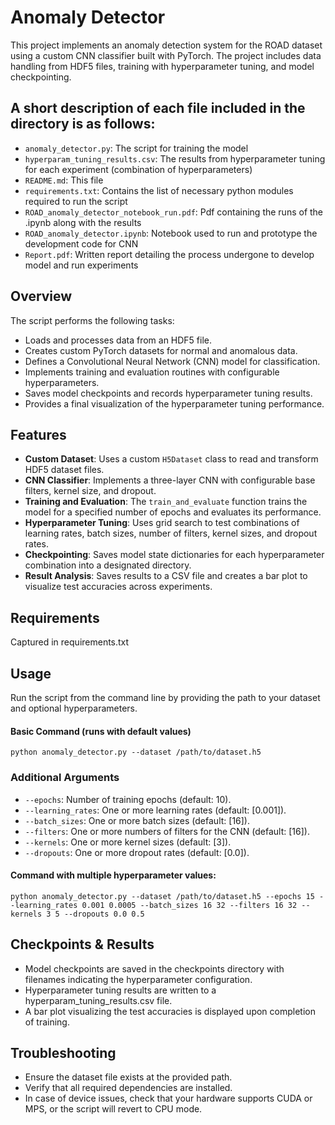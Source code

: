 # Anomaly Detector

This project implements an anomaly detection system for the ROAD dataset using a custom CNN classifier built with PyTorch. The project includes data handling from HDF5 files, training with hyperparameter tuning, and model checkpointing.

## A short description of each file included in the directory is as follows:

- `anomaly_detector.py`: The script for training the model
- `hyperparam_tuning_results.csv`: The results from hyperparameter tuning for each experiment (combination of hyperparameters)
- `README.md`: This file
- `requirements.txt`: Contains the list of necessary python modules required to run the script
- `ROAD_anomaly_detector_notebook_run.pdf`: Pdf containing the runs of the .ipynb along with the results
- `ROAD_anomaly_detector.ipynb`: Notebook used to run and prototype the development code for CNN
- `Report.pdf`: Written report detailing the process undergone to develop model and run experiments

## Overview

The script performs the following tasks:
- Loads and processes data from an HDF5 file.
- Creates custom PyTorch datasets for normal and anomalous data.
- Defines a Convolutional Neural Network (CNN) model for classification.
- Implements training and evaluation routines with configurable hyperparameters.
- Saves model checkpoints and records hyperparameter tuning results.
- Provides a final visualization of the hyperparameter tuning performance.

## Features
- **Custom Dataset**: Uses a custom `H5Dataset` class to read and transform HDF5 dataset files.
- **CNN Classifier**: Implements a three-layer CNN with configurable base filters, kernel size, and dropout.
- **Training and Evaluation**: The `train_and_evaluate` function trains the model for a specified number of epochs and evaluates its performance.
- **Hyperparameter Tuning**: Uses grid search to test combinations of learning rates, batch sizes, number of filters, kernel sizes, and dropout rates.
- **Checkpointing**: Saves model state dictionaries for each hyperparameter combination into a designated directory.
- **Result Analysis**: Saves results to a CSV file and creates a bar plot to visualize test accuracies across experiments.

## Requirements
Captured in requirements.txt

## Usage
Run the script from the command line by providing the path to your dataset and optional hyperparameters.

#### Basic Command (runs with default values)
`python anomaly_detector.py --dataset /path/to/dataset.h5`

### Additional Arguments
- `--epochs`: Number of training epochs (default: 10).
- `--learning_rates`: One or more learning rates (default: [0.001]).
- `--batch_sizes`: One or more batch sizes (default: [16]).
- `--filters`: One or more numbers of filters for the CNN (default: [16]).
- `--kernels`: One or more kernel sizes (default: [3]).
- `--dropouts`: One or more dropout rates (default: [0.0]).

#### Command with multiple hyperparameter values:
`python anomaly_detector.py --dataset /path/to/dataset.h5 --epochs 15 --learning_rates 0.001 0.0005 --batch_sizes 16 32 --filters 16 32 --kernels 3 5 --dropouts 0.0 0.5`

## Checkpoints & Results
- Model checkpoints are saved in the checkpoints directory with filenames indicating the hyperparameter configuration.
- Hyperparameter tuning results are written to a hyperparam_tuning_results.csv file.
- A bar plot visualizing the test accuracies is displayed upon completion of training.

## Troubleshooting
- Ensure the dataset file exists at the provided path.
- Verify that all required dependencies are installed.
- In case of device issues, check that your hardware supports CUDA or MPS, or the script will revert to CPU mode.

